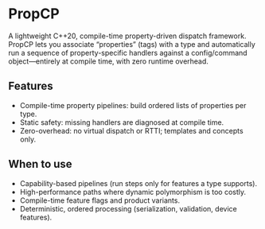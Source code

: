 # PropCP
A lightweight C++20, compile-time property-driven dispatch framework. PropCP lets you associate “properties” (tags) with a type and automatically run a sequence of property-specific handlers against a config/command object—entirely at compile time, with zero runtime overhead.
## Features
- Compile-time property pipelines: build ordered lists of properties per type.
- Static safety: missing handlers are diagnosed at compile time.
- Zero-overhead: no virtual dispatch or RTTI; templates and concepts only.
## When to use
- Capability-based pipelines (run steps only for features a type supports).
- High-performance paths where dynamic polymorphism is too costly.
- Compile-time feature flags and product variants.
- Deterministic, ordered processing (serialization, validation, device features).

